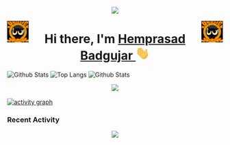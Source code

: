 <p align="center">
  <img src="https://capsule-render.vercel.app/api?type=waving&height=100&color=gradient&text=techiewonk%20|%20HeMBaD&reversal=true&textBg=false&fontSize=40&fontAlign=51&animation=twinkling"/>
</p>
<a href="#"><img align="right" src="static/banner.gif" width="50 " height="50" /></a>
<a href="#"><img align="left" src="static/banner.gif" width="50 " height="50" /></a>

<h1 align="center">Hi there, I'm <a href="https://hembad.notion.site/Hemprasad-Badgujar-f57e83def98743e089797958e5c8deef" target="_blank">Hemprasad Badgujar </a> 
<img
src="static/Hi.gif" height="32" /></h1>

![Github Stats](https://github-readme-stats-beryl-beta-13.vercel.app/api?username=techiewonk&show_icons=true&theme=transparent&hide_rank=true&include_all_commits=true&custom_title=Private&text_bold=true&show=reviews,prs_merged,prs_merged_percentage&hide_border=true&line_height=20&card_width=262px)
![Top Langs](https://github-readme-stats-beryl-beta-13.vercel.app/api/top-langs/?username=techiewonk&layout=compact&hide=CSS&langs_count=10&size_weight=0&count_weight=1&hide_border=true&theme=transparent&card_width=238px)
![Github Stats](https://github-readme-stats.vercel.app/api?username=techiewonk&show_icons=true&theme=transparent&hide_rank=true&include_all_commits=true&custom_title=Public&show=reviews,prs_merged,prs_merged_percentage&line_height=20&hide_border=true&card_width=262px)



<p align="center">
  <img alig src="https://github-profile-trophy.vercel.app/?username=techiewonk&theme=darkhub&column=-1" />
</p>

[![activity graph](https://github-readme-activity-graph.vercel.app/graph?username=techiewonk&theme=react-dark&custom_title=Activity%20Graph&hide_border=true)](https://github.com/ashutosh00710/github-readme-activity-graph)




### Recent Activity
<!--START_SECTION:activity-->

<!--END_SECTION:activity-->


<!--START_SECTION:waka-->


<!--END_SECTION:waka-->




<p align="center">
  <img src="https://capsule-render.vercel.app/api?type=waving&height=75&color=gradient&reversal=true&textBg=false&fontSize=40&fontAlign=50&animation=twinkling&section=footer"/>
</p>